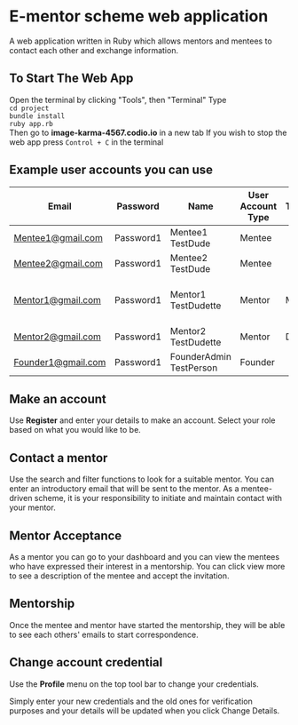 # E-mentor scheme web application

A web application written in Ruby which allows mentors and mentees to contact each other and exchange information.

## To Start The Web App
Open the terminal by clicking "Tools", then "Terminal"
Type  
``cd project``  
``bundle install``  
``ruby app.rb``  
Then go to **image-karma-4567.codio.io** in a new tab
If you wish to stop the web app press ``Control + C`` in the terminal  

## Example user accounts you can use

| Email              | Password  | Name                    | User Account Type | Title | Job Title    | Industry Sector                | University       | Degree           | Telephone     |
| ------------------ | ----------| ----------------------- | ----------------- | ----- | ------------ | ------------------------------ | ---------------- | ---------------- | --------------|
| Mentee1@gmail.com  | Password1 | Mentee1 TestDude        | Mentee            |       |              |                                | Uni of Sheffield | Computer Science | 0114 222 9134 |
| Mentee2@gmail.com  | Password1 | Mentee2 TestDude        | Mentee            |       |              |                                | Uni of Sheffield | Computer Science | 0114 222 9134 |
| Mentor1@gmail.com  | Password1 | Mentor1 TestDudette     | Mentor            | Mrs   | Professor    | Teacher training and education |                  |                  |               |
| Mentor2@gmail.com  | Password1 | Mentor2 TestDudette     | Mentor            | Dr    | System Admin | Information technology         |                  |                  |               |
| Founder1@gmail.com | Password1 | FounderAdmin TestPerson | Founder           |       |              |                                |                  |                  |               |

## Make an account
Use **Register** and enter your details to make an account. Select your role based on what you would like to be.

## Contact a mentor
Use the search and filter functions to look for a suitable mentor. You can enter an introductory email that will be
sent to the mentor. As a mentee-driven scheme, it is your responsibility to initiate and maintain contact with 
your mentor. 

## Mentor Acceptance
As a mentor you can go to your dashboard and you can view the mentees who have expressed their interest in a 
mentorship. You can click view more to see a description of the mentee and accept the invitation.

## Mentorship
Once the mentee and mentor have started the mentorship, they will be able to see each others' emails to start 
correspondence.

## Change account credential
Use the **Profile** menu on the top tool bar to change your credentials.

Simply enter your new credentials and the old ones for verification purposes and your details will be updated
when you click Change Details.